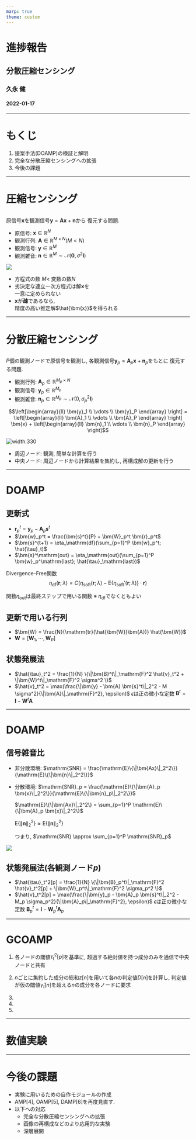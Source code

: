 ```yaml
---
marp: true
theme: custom
---
```

<!--
paginate: true
-->

<!--
_class: title
-->
# 進捗報告
## 分散圧縮センシング

### 久永 健
#### 2022-01-17
<!-- 
[Ctrl] + [Alt] + [Shift] + [i]
で"Insert Date String"を用いて年月日を挿入できる. 
-->

---
# もくじ

1. 提案手法(DOAMP)の検証と解明
2. 完全な分散圧縮センシングへの拡張
3. 今後の課題


---
# 圧縮センシング
<!--
_class: split
_header: '提案手法(DOAMP)の検証と解明'
-->
<div class=left>

## 

原信号$\bm{x}$を観測信号$\bm{y} = \bm{Ax} + \bm{n}$から
復元する問題. 

- 原信号: $\bm{x} \in \mathbb{R}^N$ 
- 観測行列: $\bm{A} \in \mathbb{R}^{M \times N} (M < N)$
- 観測信号: $\bm{y} \in \mathbb{R}^M$
- 観測雑音: $\bm{n} \in \mathbb{R}^M \sim \mathcal{N}(\bm{0}, \sigma^2 \bm{I})$

</div>
<div class=right>

![](../img/y=Ax+n.png)

- 方程式の数 $M<$ 変数の数$N$
- 劣決定な連立一次方程式は解$\bm{x}$を<br>一意に定められない
- $\bm{x}$が**疎**であるなら, <br>精度の高い推定解$\hat{\bm{x}}$を得られる

</div>

---
# 分散圧縮センシング
<!--
_class: split
_header: '提案手法(DOAMP)の検証と解明'
-->
<div class=left>

## 

$P$個の観測ノードで原信号を観測し, 
各観測信号$\bm{y}_p = \bm{A}_p \bm{x} + \bm{n}_p$をもとに
復元する問題. 

- 観測行列: $\bm{A}_p \in \mathbb{R}^{M_p \times N}$
- 観測信号: $\bm{y}_p \in \mathbb{R}^{M_p}$
- 観測雑音: $\bm{n}_p \in \mathbb{R}^{M_p} \sim \mathcal{N}(0, \sigma_p^2 \bm{I})$
	
$$\left[\begin{array}{ll}
	\bm{y}_1 \\
	\vdots \\
	\bm{y}_P
\end{array} \right] =
\left[\begin{array}{ll}
	\bm{A}_1 \\
	\vdots \\
	\bm{A}_P
\end{array} \right]
\bm{x} + 
\left[\begin{array}{ll}
	\bm{n}_1 \\
	\vdots \\
	\bm{n}_P
\end{array} \right]$$

</div>
<div class=right>

![width:330](../img/distributed_compressed_sensing.png)

- 周辺ノード: 観測, 簡単な計算を行う
- 中央ノード: 周辺ノードから計算結果を集約し, 再構成解の更新を行う
</div>

---
# DOAMP
<!-- 
_class: split
_header: '提案手法(DOAMP)の検証と解明'
-->

<div class=left>

## 更新式
- $\bm{r}_p^t = \bm{y}_p - \bm{A}_p \bm{s}^t$
- $\bm{w}_p^t = \frac{\bm{s}^t}{P} + \bm{W}_p^t \bm{r}_p^t$
- $\bm{s}^{t+1} = \eta_\mathrm{df}(\sum_{p=1}^P \bm{w}_p^t; \hat{\tau}_t)$
- $\bm{s}^\mathrm{out} = \eta_\mathrm{out}(\sum_{p=1}^P \bm{w}_p^\mathrm{last}; \hat{\tau}_\mathrm{last})$

Divergence-Free関数
$$\eta_\mathrm{df}(\bm{r}; \lambda) = C(\eta_\mathrm{soft}(\bm{r}; \lambda) - \mathrm{E}\{\eta_\mathrm{soft}'(\bm{r}; \lambda)\} \cdot \bm{r})$$

関数$\eta_\mathrm{out}$は最終ステップで用いる関数
※ $\eta_\mathrm{df}$でなくともよい
</div>
<div class=right>

## 更新で用いる行列
- $\bm{W} = \frac{N}{\mathrm{tr}(\hat{\bm{W}}\bm{A})} \hat{\bm{W}}$
- $\bm{W} = [\bm{W}_1, \cdots, \bm{W}_P]$

## 状態発展法
- $\hat{\tau}_t^2 = \frac{1}{N} \{\|\bm{B}^t\|_\mathrm{F}^2 \hat{v}_t^2 + \|\bm{W}^t\|_\mathrm{F}^2 \sigma^2 \}$
- $\hat{v}_t^2 = \max(\frac{\|\bm{y} - \bm{A} \bm{s}^t\|_2^2 - M \sigma^2}{\|\bm{A}\|_\mathrm{F}^2}, \epsilon)$
	$\epsilon$は正の微小な定数
	$\bm{B}^t = \bm{I} - \bm{W}^t \bm{A}$
	
</div>

---
# DOAMP
<!-- 
_class: split
_header: '提案手法(DOAMP)の検証と解明'
-->
<div class=left>

## 信号雑音比

- 非分散環境: $\mathrm{SNR} = \frac{\mathrm{E}\{\|\bm{Ax}\|_2^2\}}{\mathrm{E}\{\|\bm{n}\|_2^2\}}$
- 分散環境: $\mathrm{SNR}_p = \frac{\mathrm{E}\{\|\bm{A}_p \bm{x}\|_2^2\}}{\mathrm{E}\{\|\bm{n}_p\|_2^2\}}$

	$\mathrm{E}\{\|\bm{Ax}\|_2^2\} = \sum_{p=1}^P \mathrm{E}\{\|\bm{A}_p \bm{x}\|_2^2\}$

	$\mathrm{E}\{\|\bm{n}\|_2^2\} \approx \mathrm{E}\{\|\bm{n}\|_2^2\}$

	つまり, $\mathrm{SNR} \approx \sum_{p=1}^P \mathrm{SNR}_p$

</div>
<div class=right>

![](../img/noise.png)

## 状態発展法(各観測ノード$p$)

- $\hat{\tau}_t^2[p] = \frac{1}{N} \{\|\bm{B}_p^t\|_\mathrm{F}^2 \hat{v}_t^2[p] + \|\bm{W}_p^t\|_\mathrm{F}^2 \sigma_p^2 \}$
- $\hat{v}_t^2[p] = \max(\frac{\|\bm{y}_p - \bm{A}_p \bm{s}^t\|_2^2 - M_p \sigma_p^2}{\|\bm{A}_p\|_\mathrm{F}^2}, \epsilon)$
	$\epsilon$は正の微小な定数
	$\bm{B}_p^t = \bm{I} - \bm{W}_p^t \bm{A}_p$

</div>

---
# GCOAMP
<!-- 
_class: split
_header: '提案手法(DOAMP)の検証と解明'
-->

<div class=left>

1. 各ノードの閾値$\hat{\tau}_t^2[p]$を基準に, 超過する絶対値を持つ成分のみを通信で中央ノードと共有

2. $n$ごとに集約した成分の総和$z[n]$を用いて各$n$の判定値$D[n]$を計算し, 判定値が仮の閾値$\hat{\gamma}_t[n]$を超える$n$の成分を各ノードに要求

3. 

4. 

5. 

</div>
<div class=right>



</div>

---
# 数値実験
<!--
_class: page
_header: '完全な分散圧縮センシングへの拡張'
-->


---
# 今後の課題
<!--
_class: page
-->

- 実験に用いるための自作モジュールの作成
- AMP[4], OAMP[5], DAMP[6]を再度見直す. 
- 以下への対応
	- 完全な分散圧縮センシングへの拡張
	- 画像の再構成などのより応用的な実験
	- 深層展開